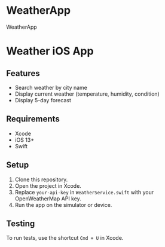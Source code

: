 # WeatherApp
WeatherApp
# Weather iOS App

## Features
- Search weather by city name
- Display current weather (temperature, humidity, condition)
- Display 5-day forecast

## Requirements
- Xcode
- iOS 13+
- Swift

## Setup
1. Clone this repository.
2. Open the project in Xcode.
3. Replace `your-api-key` in `WeatherService.swift` with your OpenWeatherMap API key.
4. Run the app on the simulator or device.

## Testing
To run tests, use the shortcut `Cmd + U` in Xcode.
